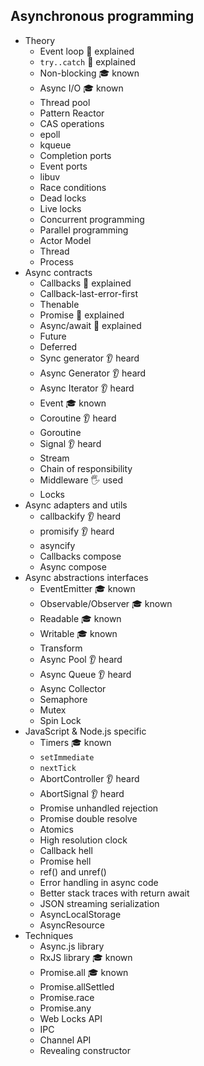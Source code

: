 ## Asynchronous programming

- Theory
  - Event loop 🙋 explained
  - `try..catch` 🙋 explained
  - Non-blocking 🎓 known
  - Async I/O 🎓 known
  - Thread pool
  - Pattern Reactor
  - CAS operations
  - epoll
  - kqueue
  - Completion ports
  - Event ports
  - libuv
  - Race conditions
  - Dead locks
  - Live locks
  - Concurrent programming
  - Parallel programming
  - Actor Model
  - Thread
  - Process
- Async contracts
  - Callbacks 🙋 explained
  - Callback-last-error-first
  - Thenable
  - Promise 🙋 explained
  - Async/await 🙋 explained
  - Future
  - Deferred
  - Sync generator 👂 heard
  - Async Generator 👂 heard
  - Async Iterator 👂 heard
  - Event 🎓 known
  - Coroutine 👂 heard
  - Goroutine
  - Signal 👂 heard
  - Stream
  - Chain of responsibility
  - Middleware 🖐️ used
  - Locks
- Async adapters and utils
  - callbackify 👂 heard
  - promisify 👂 heard
  - asyncify
  - Callbacks compose
  - Async compose
- Async abstractions interfaces
  - EventEmitter 🎓 known
  - Observable/Observer 🎓 known
  - Readable 🎓 known
  - Writable 🎓 known
  - Transform
  - Async Pool 👂 heard
  - Async Queue 👂 heard
  - Async Collector
  - Semaphore
  - Mutex
  - Spin Lock
- JavaScript & Node.js specific
  - Timers 🎓 known
  - `setImmediate`
  - `nextTick`
  - AbortController 👂 heard
  - AbortSignal 👂 heard
  - Promise unhandled rejection
  - Promise double resolve
  - Atomics
  - High resolution clock
  - Callback hell
  - Promise hell
  - ref() and unref()
  - Error handling in async code
  - Better stack traces with return await
  - JSON streaming serialization
  - AsyncLocalStorage
  - AsyncResource
- Techniques
  - Async.js library
  - RxJS library 🎓 known
  - Promise.all 🎓 known
  - Promise.allSettled
  - Promise.race
  - Promise.any
  - Web Locks API
  - IPC
  - Channel API
  - Revealing constructor
